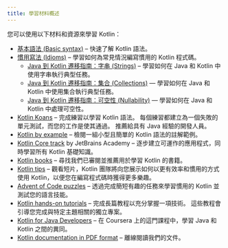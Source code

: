 ```yaml
---
title: 學習材料概述
---
```

您可以使用以下材料和資源來學習 Kotlin：

* [基本語法 (Basic syntax)](basic-syntax) – 快速了解 Kotlin 語法。
* [慣用寫法 (Idioms)](idioms) – 學習如何為常見情況編寫慣用的 Kotlin 程式碼。
  * [Java 到 Kotlin 遷移指南：字串 (Strings)](java-to-kotlin-idioms-strings) – 學習如何在 Java 和 Kotlin 中使用字串執行典型任務。
  * [Java 到 Kotlin 遷移指南：集合 (Collections)](java-to-kotlin-collections-guide) — 學習如何在 Java 和 Kotlin 中使用集合執行典型任務。
  * [Java 到 Kotlin 遷移指南：可空性 (Nullability)](java-to-kotlin-nullability-guide) — 學習如何在 Java 和 Kotlin 中處理可空性。
* [Kotlin Koans](koans) – 完成練習以學習 Kotlin 語法。 每個練習都建立為一個失敗的單元測試，而您的工作是使其通過。 推薦給具有 Java 經驗的開發人員。
* [Kotlin by example](https://play.kotlinlang.org/byExample/overview) – 檢閱一組小型且簡單的 Kotlin 語法的註解範例。
* [Kotlin Core track](https://hyperskill.org/tracks?category=4&utm_source=jbkotlin_hs&utm_medium=referral&utm_campaign=kotlinlang-docs&utm_content=button_1&utm_term=22.03.23) by JetBrains Academy – 逐步建立可運作的應用程式，同時學習所有 Kotlin 基礎知識。
* [Kotlin books](books) – 尋找我們已審閱並推薦用於學習 Kotlin 的書籍。
* [Kotlin tips](kotlin-tips) – 觀看短片，Kotlin 團隊將向您展示如何以更有效率和慣用的方式使用 Kotlin，以便您在編寫程式碼時獲得更多樂趣。
* [Advent of Code puzzles](advent-of-code) – 透過完成簡短有趣的任務來學習慣用的 Kotlin 並測試您的語言技能。
* [Kotlin hands-on tutorials](kotlin-hands-on) – 完成長篇教程以充分掌握一項技術。 這些教程會引導您完成與特定主題相關的獨立專案。
* [Kotlin for Java Developers](https://www.coursera.org/learn/kotlin-for-java-developers) – 在 Coursera 上的這門課程中，學習 Java 和 Kotlin 之間的異同。
* [Kotlin documentation in PDF format](kotlin-pdf) – 離線閱讀我們的文件。